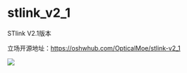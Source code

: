 # stlink_v2_1
STlink V2.1版本

立场开源地址：https://oshwhub.com/OpticalMoe/stlink-v2_1


![](./stlink_v2_1.png)
